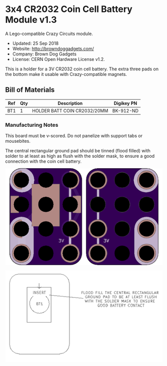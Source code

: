 <!--- start title --->
# 3x4 CR2032 Coin Cell Battery Module v1.3
A Lego-compatible Crazy Circuits module.

- Updated: 25 Sep 2018
- Website: http://browndoggadgets.com/
- Company: Brown Dog Gadgets
- License: CERN Open Hardware License v1.2.

<!--- end title --->
This is a holder for a 3V CR2032 coin cell battery. The extra three pads on the bottom make it usable with Crazy-compatible magnets.

<!--- bom start --->
## Bill of Materials

|Ref|Qty|Description|Digikey PN|
|---|---|-----------|------|
|BT1|1|HOLDER BATT COIN CR2032/20MM|BK-912-ND|


<!--- bom end --->

### Manufacturing Notes

This board must be v-scored. Do not panelize with support tabs or mousebites.

The central rectangular ground pad should be tinned (flood filled) with solder to at least as high as flush with the solder mask, to ensure a good connection with the coin cell battery. 

![Gerber Preview](preview.png)

![Assembly](assembly.png)
